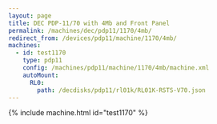```yaml
---
layout: page
title: DEC PDP-11/70 with 4Mb and Front Panel
permalink: /machines/dec/pdp11/1170/4mb/
redirect_from: /devices/pdp11/machine/1170/4mb/
machines:
  - id: test1170
    type: pdp11
    config: /machines/pdp11/machine/1170/4mb/machine.xml
    autoMount:
      RL0:
        path: /decdisks/pdp11/rl01k/RL01K-RSTS-V70.json
---
```


{% include machine.html id="test1170" %}
